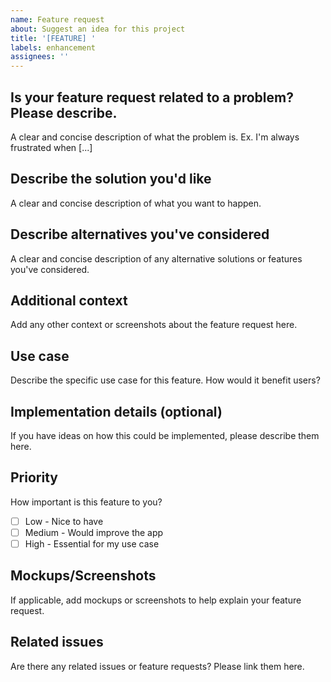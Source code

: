 ```yaml
---
name: Feature request
about: Suggest an idea for this project
title: '[FEATURE] '
labels: enhancement
assignees: ''
---
```


## Is your feature request related to a problem? Please describe.
A clear and concise description of what the problem is. Ex. I'm always frustrated when [...]

## Describe the solution you'd like
A clear and concise description of what you want to happen.

## Describe alternatives you've considered
A clear and concise description of any alternative solutions or features you've considered.

## Additional context
Add any other context or screenshots about the feature request here.

## Use case
Describe the specific use case for this feature. How would it benefit users?

## Implementation details (optional)
If you have ideas on how this could be implemented, please describe them here.

## Priority
How important is this feature to you?
- [ ] Low - Nice to have
- [ ] Medium - Would improve the app
- [ ] High - Essential for my use case

## Mockups/Screenshots
If applicable, add mockups or screenshots to help explain your feature request.

## Related issues
Are there any related issues or feature requests? Please link them here.
